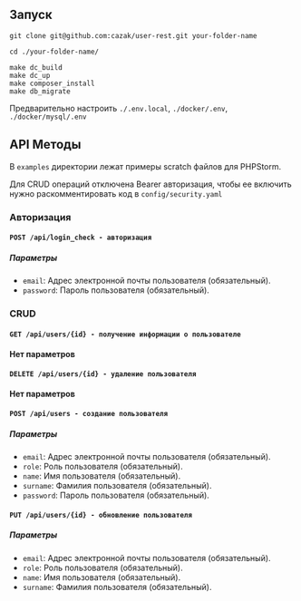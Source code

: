 ## Запуск

```shell
git clone git@github.com:cazak/user-rest.git your-folder-name

cd ./your-folder-name/

make dc_build
make dc_up
make composer_install
make db_migrate
```

Предварительно настроить `./.env.local`, `./docker/.env`, `./docker/mysql/.env`

## API Методы
В `examples` директории лежат примеры scratch файлов для PHPStorm.

Для CRUD операций отключена Bearer авторизация, чтобы ее включить
нужно раскомментировать код в `config/security.yaml`

### Авторизация

#### `POST /api/login_check - авторизация`
##### Параметры

- `email`: Адрес электронной почты пользователя (обязательный).
- `password`: Пароль пользователя (обязательный).


### CRUD

#### `GET /api/users/{id} - получение информации о пользователе`
#### Нет параметров

#### `DELETE /api/users/{id} - удаление пользователя`
#### Нет параметров

#### `POST /api/users - создание пользователя`
##### Параметры

- `email`: Адрес электронной почты пользователя (обязательный).
- `role`: Роль пользователя (обязательный).
- `name`: Имя пользователя (обязательный).
- `surname`: Фамилия пользователя (обязательный).
- `password`: Пароль пользователя (обязательный).

#### `PUT /api/users/{id} - обновление пользователя`
##### Параметры

- `email`: Адрес электронной почты пользователя (обязательный).
- `role`: Роль пользователя (обязательный).
- `name`: Имя пользователя (обязательный).
- `surname`: Фамилия пользователя (обязательный).

